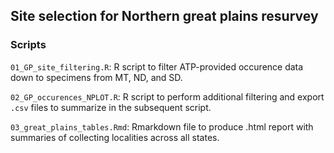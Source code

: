 ## Site selection for Northern great plains resurvey

### Scripts

`01_GP_site_filtering.R`: R script to filter ATP-provided occurence data 
down to specimens from MT, ND, and SD.  

`02_GP_occurences_NPLOT.R`: R script to perform additional filtering and 
export `.csv` files to summarize in the subsequent script.

`03_great_plains_tables.Rmd`: Rmarkdown file to produce .html report with 
summaries of collecting localities across all states. 
